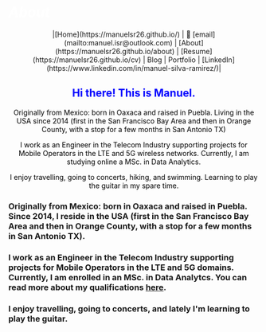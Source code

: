 #  *<span style="color:white"> About </span>*




<center> |[Home](https://manuelsr26.github.io/) | 📧 [email](mailto:manuel.isr@outlook.com) | [About](https://manuelsr26.github.io/about) | [Resume](https://manuelsr26.github.io/cv) | Blog | Portfolio | [LinkedIn](https://www.linkedin.com/in/manuel-silva-ramirez/)| </center>


 
## <center> <span style="color:blue"> Hi there! This is Manuel. </span>  </center>


<p style="text-align: center;">
<span style="color:black">Originally from Mexico: born in Oaxaca and raised in Puebla. Living in the USA since 2014 (first in the San Francisco Bay Area and then in Orange County, with a stop for a few months in San Antonio TX)</span>
</p>

<p style="text-align: center;">
<span style="color:black">I work as an Engineer in the Telecom Industry supporting projects for Mobile Operators in the LTE and 5G wireless networks. Currently, I am studying online a MSc. in Data Analytics.</span>
</p>

<p style="text-align: center;">
<span style="color:black">I enjoy travelling, going to concerts, hiking, and swimming. Learning to play the guitar in my spare time. </span>
</p>

### Originally from Mexico: born in Oaxaca and raised in Puebla. Since 2014, I reside in the USA (first in the San Francisco Bay Area and then in Orange County, with a stop for a few months in San Antonio TX).

### I work as an Engineer in the Telecom Industry supporting projects for Mobile Operators in the LTE and 5G domains. Currently, I am enrolled in an MSc. in Data Analytcs. You can read more about my qualifications [here](https://manuelsr26.github.io/cv).  

### I enjoy travelling, going to concerts, and lately I'm learning to play the guitar. 
